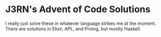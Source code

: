# J3RN's Advent of Code Solutions

I really just solve these in whatever language strikes me at the moment. There are solutions in Elixir, APL, and Prolog, but mostly Haskell.

